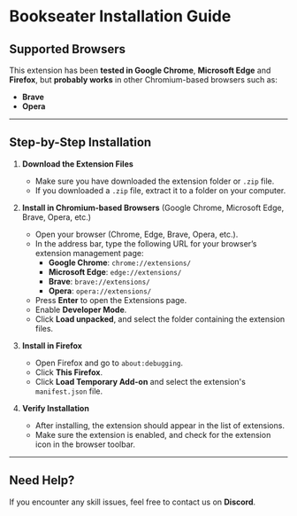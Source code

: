 # **Bookseater Installation Guide**

## **Supported Browsers**
This extension has been **tested in Google Chrome**, **Microsoft Edge** and **Firefox**, but **probably works** in other Chromium-based browsers such as:

- **Brave**
- **Opera**

---

## **Step-by-Step Installation**

1. **Download the Extension Files**  
   - Make sure you have downloaded the extension folder or `.zip` file.  
   - If you downloaded a `.zip` file, extract it to a folder on your computer.

2. **Install in Chromium-based Browsers** (Google Chrome, Microsoft Edge, Brave, Opera, etc.)  
   - Open your browser (Chrome, Edge, Brave, Opera, etc.).
   - In the address bar, type the following URL for your browser’s extension management page:
     - **Google Chrome**: `chrome://extensions/`
     - **Microsoft Edge**: `edge://extensions/`
     - **Brave**: `brave://extensions/`
     - **Opera**: `opera://extensions/`
   - Press **Enter** to open the Extensions page.
   - Enable **Developer Mode**.
   - Click **Load unpacked**, and select the folder containing the extension files.

3. **Install in Firefox**  
   - Open Firefox and go to `about:debugging`.
   - Click **This Firefox**.
   - Click **Load Temporary Add-on** and select the extension's `manifest.json` file.
   
4. **Verify Installation**  
   - After installing, the extension should appear in the list of extensions.
   - Make sure the extension is enabled, and check for the extension icon in the browser toolbar.

---

## **Need Help?**
If you encounter any skill issues, feel free to contact us on **Discord**.
